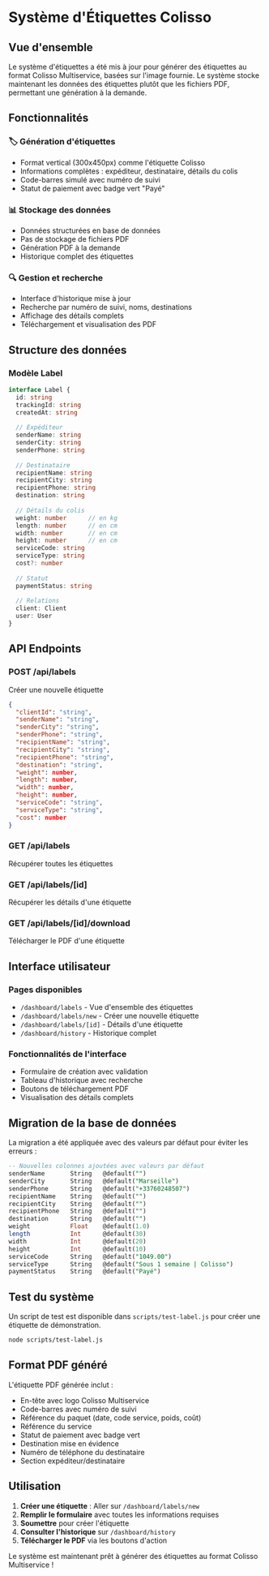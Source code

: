 # Système d'Étiquettes Colisso

## Vue d'ensemble

Le système d'étiquettes a été mis à jour pour générer des étiquettes au format Colisso Multiservice, basées sur l'image fournie. Le système stocke maintenant les données des étiquettes plutôt que les fichiers PDF, permettant une génération à la demande.

## Fonctionnalités

### 🏷️ Génération d'étiquettes
- Format vertical (300x450px) comme l'étiquette Colisso
- Informations complètes : expéditeur, destinataire, détails du colis
- Code-barres simulé avec numéro de suivi
- Statut de paiement avec badge vert "Payé"

### 📊 Stockage des données
- Données structurées en base de données
- Pas de stockage de fichiers PDF
- Génération PDF à la demande
- Historique complet des étiquettes

### 🔍 Gestion et recherche
- Interface d'historique mise à jour
- Recherche par numéro de suivi, noms, destinations
- Affichage des détails complets
- Téléchargement et visualisation des PDF

## Structure des données

### Modèle Label
```typescript
interface Label {
  id: string
  trackingId: string
  createdAt: string
  
  // Expéditeur
  senderName: string
  senderCity: string
  senderPhone: string
  
  // Destinataire
  recipientName: string
  recipientCity: string
  recipientPhone: string
  destination: string
  
  // Détails du colis
  weight: number      // en kg
  length: number      // en cm
  width: number       // en cm
  height: number      // en cm
  serviceCode: string
  serviceType: string
  cost?: number
  
  // Statut
  paymentStatus: string
  
  // Relations
  client: Client
  user: User
}
```

## API Endpoints

### POST /api/labels
Créer une nouvelle étiquette
```json
{
  "clientId": "string",
  "senderName": "string",
  "senderCity": "string",
  "senderPhone": "string",
  "recipientName": "string",
  "recipientCity": "string",
  "recipientPhone": "string",
  "destination": "string",
  "weight": number,
  "length": number,
  "width": number,
  "height": number,
  "serviceCode": "string",
  "serviceType": "string",
  "cost": number
}
```

### GET /api/labels
Récupérer toutes les étiquettes

### GET /api/labels/[id]
Récupérer les détails d'une étiquette

### GET /api/labels/[id]/download
Télécharger le PDF d'une étiquette

## Interface utilisateur

### Pages disponibles
- `/dashboard/labels` - Vue d'ensemble des étiquettes
- `/dashboard/labels/new` - Créer une nouvelle étiquette
- `/dashboard/labels/[id]` - Détails d'une étiquette
- `/dashboard/history` - Historique complet

### Fonctionnalités de l'interface
- Formulaire de création avec validation
- Tableau d'historique avec recherche
- Boutons de téléchargement PDF
- Visualisation des détails complets

## Migration de la base de données

La migration a été appliquée avec des valeurs par défaut pour éviter les erreurs :

```sql
-- Nouvelles colonnes ajoutées avec valeurs par défaut
senderName       String   @default("")
senderCity       String   @default("Marseille")
senderPhone      String   @default("+33760248507")
recipientName    String   @default("")
recipientCity    String   @default("")
recipientPhone   String   @default("")
destination      String   @default("")
weight           Float    @default(1.0)
length           Int      @default(30)
width            Int      @default(20)
height           Int      @default(10)
serviceCode      String   @default("1049.00")
serviceType      String   @default("Sous 1 semaine | Colisso")
paymentStatus    String   @default("Payé")
```

## Test du système

Un script de test est disponible dans `scripts/test-label.js` pour créer une étiquette de démonstration.

```bash
node scripts/test-label.js
```

## Format PDF généré

L'étiquette PDF générée inclut :
- En-tête avec logo Colisso Multiservice
- Code-barres avec numéro de suivi
- Référence du paquet (date, code service, poids, coût)
- Référence du service
- Statut de paiement avec badge vert
- Destination mise en évidence
- Numéro de téléphone du destinataire
- Section expéditeur/destinataire

## Utilisation

1. **Créer une étiquette** : Aller sur `/dashboard/labels/new`
2. **Remplir le formulaire** avec toutes les informations requises
3. **Soumettre** pour créer l'étiquette
4. **Consulter l'historique** sur `/dashboard/history`
5. **Télécharger le PDF** via les boutons d'action

Le système est maintenant prêt à générer des étiquettes au format Colisso Multiservice !

